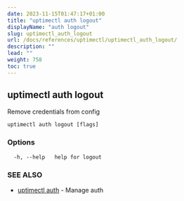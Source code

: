 ```yaml
---
date: 2023-11-15T01:47:17+01:00
title: "uptimectl auth logout"
displayName: "auth logout"
slug: uptimectl_auth_logout
url: /docs/references/uptimectl/uptimectl_auth_logout/
description: ""
lead: ""
weight: 758
toc: true
---
```

## uptimectl auth logout

Remove credentials from config

```
uptimectl auth logout [flags]
```

### Options

```
  -h, --help   help for logout
```

### SEE ALSO

* [uptimectl auth](/docs/references/uptimectl/uptimectl_auth/)	 - Manage auth

